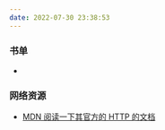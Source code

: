 ```yaml
---
date: 2022-07-30 23:38:53
---
```



### 书单
- 

### 网络资源
- [MDN 阅读一下其官方的 HTTP 的文档](https://developer.mozilla.org/zh-CN/docs/Web/HTTP)